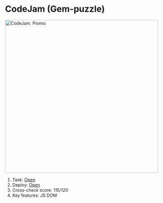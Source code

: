 # CodeJam (Gem-puzzle)

<img src="https://user-images.githubusercontent.com/42908323/224482798-d4ad1f14-6556-4c74-8389-34b12f4c1312.png" alt="CodeJam. Promo" width="500">

1. Task: [Open](https://github.com/rolling-scopes-school/tasks/blob/master/tasks/stage-1/dom-api/codejam-the-gem-puzzle.md#rss-gem-puzzle) 
2. Deploy: [Open](https://ablbsk.github.io/rs-school-jsfe/07-codejam/deploy/index.html)
3. Cross-check score: _115/120_
4. Key features: JS DOM  
